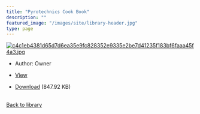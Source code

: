 ```yaml
---
title: "Pyrotechnics Cook Book"
description: ""
featured_image: "/images/site/library-header.jpg"
type: page
---
```


<a href="https://drive.google.com/uc?export=view&id=1cTipM-Fh-WKJBznwHUFLvnsH3G6Fh3U2" target="_blank">![c4c1eb4381d65d7d6ea35e9fc828352e9335e2be7d41235f183bf6faaa45f4a3.jpg](/images/library/c4c1eb4381d65d7d6ea35e9fc828352e9335e2be7d41235f183bf6faaa45f4a3.jpg)</a>
* Author: Owner
* <a href="https://drive.google.com/uc?export=view&id=1cTipM-Fh-WKJBznwHUFLvnsH3G6Fh3U2" target="_blank">View</a>

* [Download](https://drive.google.com/uc?export=download&id=1cTipM-Fh-WKJBznwHUFLvnsH3G6Fh3U2) (847.92 KB)

<br />[Back to library](/library/)
